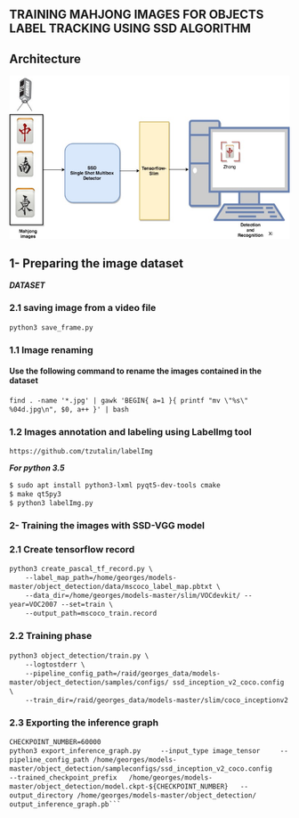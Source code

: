 ## TRAINING MAHJONG IMAGES FOR OBJECTS LABEL TRACKING USING SSD ALGORITHM 

## Architecture

![](Diagram.jpg)
 
## 1- Preparing the image dataset

***DATASET***


### 2.1 saving image from a video file
```
python3 save_frame.py
```
### 1.1 Image renaming

#### Use the following command to rename the images contained in the dataset

```
find . -name '*.jpg' | gawk 'BEGIN{ a=1 }{ printf "mv \"%s\" %04d.jpg\n", $0, a++ }' | bash

```
### 1.2  Images annotation and labeling   using LabelImg tool

	https://github.com/tzutalin/labelImg

***For python 3.5***

```
$ sudo apt install python3-lxml pyqt5-dev-tools cmake
$ make qt5py3
$ python3 labelImg.py
```
### 2- Training the images with SSD-VGG model
### 2.1 Create tensorflow record
```
python3 create_pascal_tf_record.py \
    --label_map_path=/home/georges/models-master/object_detection/data/mscoco_label_map.pbtxt \
    --data_dir=/home/georges/models-master/slim/VOCdevkit/ --year=VOC2007 --set=train \
    --output_path=mscoco_train.record
```
### 2.2 Training phase
```
python3 object_detection/train.py \
    --logtostderr \
    --pipeline_config_path=/raid/georges_data/models-master/object_detection/samples/configs/ ssd_inception_v2_coco.config \
    --train_dir=/raid/georges_data/models-master/slim/coco_inceptionv2
```
### 2.3 Exporting the inference graph 
```
CHECKPOINT_NUMBER=60000
python3 export_inference_graph.py     --input_type image_tensor     --pipeline_config_path /home/georges/models-master/object_detection/sampleconfigs/ssd_inception_v2_coco.config     --trained_checkpoint_prefix   /home/georges/models-master/object_detection/model.ckpt-${CHECKPOINT_NUMBER}   --output_directory /home/georges/models-master/object_detection/ output_inference_graph.pb```